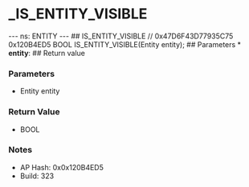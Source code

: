 # _IS_ENTITY_VISIBLE

--- ns: ENTITY --- ## IS_ENTITY_VISIBLE  // 0x47D6F43D77935C75 0x120B4ED5 BOOL IS_ENTITY_VISIBLE(Entity entity);   ## Parameters * **entity**:  ## Return value

### Parameters
* Entity entity

### Return Value
* BOOL

### Notes
* AP Hash: 0x0x120B4ED5
* Build: 323

